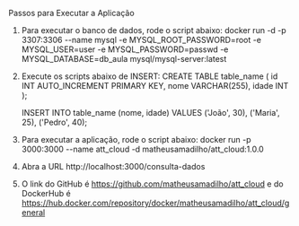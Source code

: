 Passos para Executar a Aplicação

1. Para executar o banco de dados, rode o script abaixo:
   docker run -d -p 3307:3306 --name mysql -e MYSQL_ROOT_PASSWORD=root -e MYSQL_USER=user -e MYSQL_PASSWORD=passwd -e MYSQL_DATABASE=db_aula mysql/mysql-server:latest

2. Execute os scripts abaixo de INSERT:
   CREATE TABLE table_name (
       id INT AUTO_INCREMENT PRIMARY KEY,
       nome VARCHAR(255),
       idade INT
   );

   INSERT INTO table_name (nome, idade) VALUES ('João', 30), ('Maria', 25), ('Pedro', 40);

3. Para executar a aplicação, rode o script abaixo:
   docker run -p 3000:3000 --name att_cloud -d matheusamadilho/att_cloud:1.0.0

4. Abra a URL http://localhost:3000/consulta-dados

5. O link do GitHub é https://github.com/matheusamadilho/att_cloud e do DockerHub é https://hub.docker.com/repository/docker/matheusamadilho/att_cloud/general
